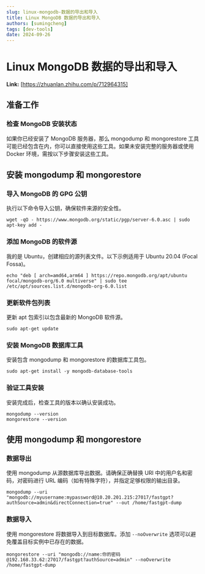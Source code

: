 ```yaml
---
slug: linux-mongodb-数据的导出和导入
title: Linux MongoDB 数据的导出和导入
authors: [sumingcheng]
tags: [dev-tools]
date: 2024-09-26
---
```


# Linux MongoDB 数据的导出和导入



 **Link:** [https://zhuanlan.zhihu.com/p/712964315]

## 准备工作  
### 检查 MongoDB 安装状态  

如果你已经安装了 MongoDB 服务器，那么 mongodump 和 mongorestore 工具可能已经包含在内，你可以直接使用这些工具。如果未安装完整的服务器或使用 Docker 环境，需按以下步骤安装这些工具。

## 安装 mongodump 和 mongorestore  
### 导入 MongoDB 的 GPG 公钥  

执行以下命令导入公钥，确保软件来源的安全性。

```
wget -qO - https://www.mongodb.org/static/pgp/server-6.0.asc | sudo apt-key add -
```
### 添加 MongoDB 的软件源  

我的是 Ubuntu，创建相应的源列表文件。以下示例适用于 Ubuntu 20.04 (Focal Fossa)。

```
echo "deb [ arch=amd64,arm64 ] https://repo.mongodb.org/apt/ubuntu focal/mongodb-org/6.0 multiverse" | sudo tee /etc/apt/sources.list.d/mongodb-org-6.0.list
```
### 更新软件包列表  

更新 apt 包索引以包含最新的 MongoDB 软件源。

```
sudo apt-get update
```
### 安装 MongoDB 数据库工具  

安装包含 mongodump 和 mongorestore 的数据库工具包。

```
sudo apt-get install -y mongodb-database-tools
```
### 验证工具安装  

安装完成后，检查工具的版本以确认安装成功。

```
mongodump --version
mongorestore --version
```
## 使用 mongodump 和 mongorestore  
### 数据导出  

使用 mongodump 从源数据库导出数据。请确保正确替换 URI 中的用户名和密码，对密码进行 URL 编码（如有特殊字符），并指定足够权限的输出目录。

```
mongodump --uri "mongodb://myusername:mypassword@10.20.201.215:27017/fastgpt?authSource=admin&directConnection=true" --out /home/fastgpt-dump
```
### 数据导入  

使用 mongorestore 将数据导入到目标数据库。添加 `--noOverwrite` 选项可以避免覆盖目标实例中已存在的数据。

```
mongorestore --uri "mongodb://name:你的密码@192.168.33.62:27017/fastgpt?authSource=admin" --noOverwrite /home/fastgpt-dump
```